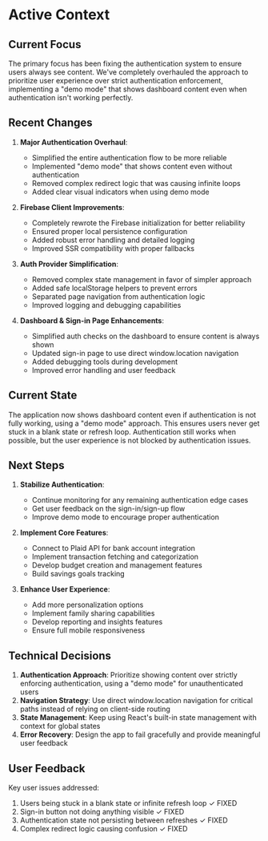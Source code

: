 # Active Context

## Current Focus
The primary focus has been fixing the authentication system to ensure users always see content. We've completely overhauled the approach to prioritize user experience over strict authentication enforcement, implementing a "demo mode" that shows dashboard content even when authentication isn't working perfectly.

## Recent Changes
1. **Major Authentication Overhaul**:
   - Simplified the entire authentication flow to be more reliable
   - Implemented "demo mode" that shows content even without authentication
   - Removed complex redirect logic that was causing infinite loops
   - Added clear visual indicators when using demo mode

2. **Firebase Client Improvements**:
   - Completely rewrote the Firebase initialization for better reliability
   - Ensured proper local persistence configuration
   - Added robust error handling and detailed logging
   - Improved SSR compatibility with proper fallbacks

3. **Auth Provider Simplification**:
   - Removed complex state management in favor of simpler approach
   - Added safe localStorage helpers to prevent errors
   - Separated page navigation from authentication logic
   - Improved logging and debugging capabilities

4. **Dashboard & Sign-in Page Enhancements**:
   - Simplified auth checks on the dashboard to ensure content is always shown
   - Updated sign-in page to use direct window.location navigation
   - Added debugging tools during development
   - Improved error handling and user feedback

## Current State
The application now shows dashboard content even if authentication is not fully working, using a "demo mode" approach. This ensures users never get stuck in a blank state or refresh loop. Authentication still works when possible, but the user experience is not blocked by authentication issues.

## Next Steps
1. **Stabilize Authentication**:
   - Continue monitoring for any remaining authentication edge cases
   - Get user feedback on the sign-in/sign-up flow
   - Improve demo mode to encourage proper authentication

2. **Implement Core Features**:
   - Connect to Plaid API for bank account integration
   - Implement transaction fetching and categorization
   - Develop budget creation and management features
   - Build savings goals tracking

3. **Enhance User Experience**:
   - Add more personalization options
   - Implement family sharing capabilities
   - Develop reporting and insights features
   - Ensure full mobile responsiveness

## Technical Decisions
1. **Authentication Approach**: Prioritize showing content over strictly enforcing authentication, using a "demo mode" for unauthenticated users
2. **Navigation Strategy**: Use direct window.location navigation for critical paths instead of relying on client-side routing
3. **State Management**: Keep using React's built-in state management with context for global states
4. **Error Recovery**: Design the app to fail gracefully and provide meaningful user feedback

## User Feedback
Key user issues addressed:
1. Users being stuck in a blank state or infinite refresh loop ✓ FIXED
2. Sign-in button not doing anything visible ✓ FIXED
3. Authentication state not persisting between refreshes ✓ FIXED
4. Complex redirect logic causing confusion ✓ FIXED 